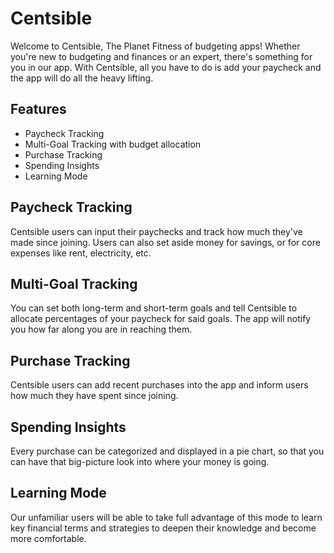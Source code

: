 # Centsible
Welcome to Centsible, The Planet Fitness of budgeting apps! Whether you're new to budgeting and finances or an expert, there's something for you in our app. With Centsible, all you have to do is add your paycheck and the app will do all the heavy lifting.

## Features
- Paycheck Tracking
- Multi-Goal Tracking with budget allocation
- Purchase Tracking
- Spending Insights
- Learning Mode

## Paycheck Tracking
Centsible users can input their paychecks and track how much they've made since joining. Users can also set aside money for savings, or for core expenses like rent, electricity, etc.

## Multi-Goal Tracking 
You can set both long-term and short-term goals and tell Centsible to allocate percentages of your paycheck for said goals. The app will notify you how far along you are in reaching them.

## Purchase Tracking
Centsible users can add recent purchases into the app and inform users how much they have spent since joining.

## Spending Insights 
Every purchase can be categorized and displayed in a pie chart, so that you can have that big-picture look into where your money is going.

## Learning Mode
Our unfamiliar users will be able to take full advantage of this mode to learn key financial terms and strategies to deepen their knowledge and become more comfortable.
